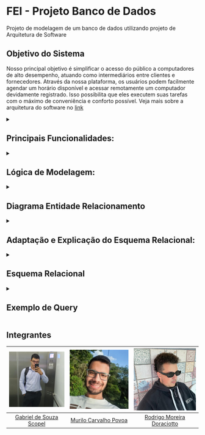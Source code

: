 # FEI - Projeto Banco de Dados

Projeto de modelagem de um banco de dados utilizando projeto de Arquitetura de Software

## Objetivo do Sistema
Nosso principal objetivo é simplificar o acesso do público a computadores de alto desempenho, atuando como intermediários entre clientes e fornecedores. Através da nossa plataforma, os usuários podem facilmente agendar um horário disponível e acessar remotamente um computador devidamente registrado. Isso possibilita que eles executem suas tarefas com o máximo de conveniência e conforto possível. Veja mais sobre a arquitetura do software no [link](https://github.com/rodoraciotto/NebulaTech/wiki)

<details>
    <summary><h2>Principais Funcionalidades:</h2></summary>

    

- Cadastro de usuário, sendo dividido em cliente e fornecedor da máquina
- Cadastro de máquinas, feita pelo fornecedor, podendo ser pessoa física ou
Lan House
- Agendamento das máquinas, apresentando as datas disponíveis para
locação
- Alteração da configuração e de disponibilidade da máquina
- Validação dos dados do usuário, máquina e fornecedor
- Avaliação do cliente e da máquina
- Pagamento da máquina alugada
</details>

<details>
    <summary><h2>Lógica de Modelagem:</summary>

- O Usuário tem em comum Nome Completo, e-mail, telefone e CPF; eles
podem ser Cliente ou Fornecedor.
- Os Clientes têm em comum a avaliação, forma de pagamento e
agendamentos, só eles conseguem fazer agendamentos.
- Os Fornecedores compartilham Dados bancários e quantidades de
máquinas cadastradas(Q_Máquinas), elas podem ser divididas entre
Pessoa Física, contendo RG, ou uma LanHouse, contendo CNPJ e
endereço.•
Os Clientes conseguem agendar máquinas para serem usadas, de acordo
com o ValorHora, disponibilidade ou hardware da máquina;
- A máquina cadastrada tem um ID, nome, valor do agendamento
(ValorHora), disponibilidade e avaliação de usuários.
- Os Fornecedores Cadastram as máquinas para disponibilizá-las com base
na configuração do hardware, como Armazenamento, Placa_de_vídeo,
Processador, RAM e toda configuração de Máquina também tem seu
ID_Configuração.
- Os Clientes fazem as solicitações e agendamentos por meio do serviço
NebulaTech, nós enviamos todos os dados necessários para o Fornecedor,
e após todas as aprovações necessárias, tanto o Fornecedor quanto a
NebulaTech, recebem o pagamento.
- Após o serviço, os clientes conseguem avaliar a máquina utilizada. Os
Clientes conseguem solicitar a edição do agendamento da máquina
escolhida, porém esse processo envolve mandar uma notificação para o
fornecedor aprovar o pedido.
</details>

<details>
    <summary><h2>Diagrama Entidade Relacionamento</h2></summary>

![](relações.png)
</details>

<details>
    <summary><h2>Adaptação e Explicação do Esquema Relacional:</h2></summary>

Adicionamos o atributo de duração no relacionamento da agenda, assim podemos organizar de forma mais efetiva os dados para o funcionamento do negócio

1) Aplicamos inicialmente a distinção e mapeamento das entidades, decidimos então dividi-las em: Usuário, Cliente, Fornecedor, Máquina, Pessoa_Física, LanHouse. Escolhemos pois a partir do esquema dividimos que esses são os pilares para o nosso
modelo de negócio e que a estruturação do banco tornando-os entidades traria robustez
e segurança ao nosso modelo de negócio e organização dos dados
2) A partir de então começamos a levantar os atributos que comporão tais entidades e
realizar o mapeamento dos atributos multivalorados, que foram: telefone, FormaPagamento, Dados Bancários.
3) Dada tal organização começamos a distinguir os tipos de relacionamentos que compunham nossas entidades, levando em conta as regras nos atentamos principalmente em organizar de forma correta os relacionamentos 1:N 1:N (Máquina tem cpf Forn e Id conf) e M:N (tabela paga com cpf cliente e fornecedor, tabela agenda com cpf do cliente e id da Máquina)

Regra de especialização:
- Percebemos que seria vital para a estrutura do projeto organizar o utilizadores do
negócio em dois: Cliente e Fornecedor. Levando a estruturação do nosso banco a uma
relação de subclasse e superclasse. Usuário possuí um atributo tipo para identificar se ele é cliente, Lan house ou Pessoa Física (Fornecedor)

</details>


<details>
    <summary><h2> Esquema Relacional</h2></summary>

![](image.png)

</details>


<details>
    <summary><h2>Exemplo de Query</h2></summary>
    A consulta será: 


``` 
Apresentar a média de alocação por hora realizada nos últimos 6 meses. Agrupar por total de horas, tipo de fornecedor e processador
``` 

Utilizando o arquivo "projeto.sql" foram inseridos dados necessários para a query, Sendo assim a Query formada fica:

```
select c.processador, Sum(a.duracao) as totalHoras, u.tipo
from projeto.agenda as a
left join projeto.máquina as m on m.id = a.idm
left join projeto.configura as c on c.id_config = m.config_id
left join projeto.usuários as u on u.cpf = m.cpfu
where m.datas >= '2023-06-01'
group by c.processador, u.tipo
```

</details>


## Integrantes

| ![](https://github.com/rodoraciotto/NebulaTech/blob/main/images/membros/gabriel.jpg)| ![](https://github.com/rodoraciotto/NebulaTech/blob/main/images/membros/murilo.jpg) | ![](https://github.com/rodoraciotto/NebulaTech/blob/main/images/membros/rodrigo.jpg) |
|:----------------:|:----------------:|:----------------:|
| [Gabriel de Souza Scopel](https://github.com/Gabriel-Scopel) | [Murilo Carvalho Povoa](https://github.com/Inf1nity21) | [Rodrigo Moreira Doraciotto](https://github.com/rodoraciotto) |